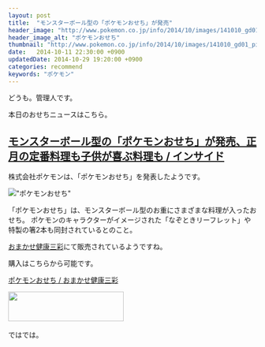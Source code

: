 ```yaml
---
layout: post
title:  "モンスターボール型の「ポケモンおせち」が発売"
header_image: "http://www.pokemon.co.jp/info/2014/10/images/141010_gd01_pic01.jpg"
header_image_alt: "ポケモンおせち"
thumbnail: "http://www.pokemon.co.jp/info/2014/10/images/141010_gd01_pic02.jpg"
date:   2014-10-11 22:30:00 +0900
updatedDate: 2014-10-29 19:20:00 +0900
categories: recommend
keywords: "ポケモン"
---
```


どうも。管理人です。

本日のおせちニュースはこちら。

<!-- more -->

## [モンスターボール型の「ポケモンおせち」が発売、正月の定番料理も子供が喜ぶ料理も / インサイド](http://www.inside-games.jp/article/2014/10/11/81451.html)

株式会社ポケモンは、「ポケモンおせち」を発表したようです。

!["ポケモンおせち"](http://www.kenkosansai.net/hpgen/HPB/img/item/osechi/osechi-pokemon-img01.jpg)

「ポケモンおせち」は、モンスターボール型のお重にさまざまな料理が入ったおせち。
ポケモンのキャラクターがイメージされた「なぞときリーフレット」や特製の箸2本も同封されているとのこと。

<a href="http://px.a8.net/svt/ejp?a8mat=2BW2PC+81CQBM+2NGY+BWGDT&a8ejpredirect=http%3A%2F%2Fwww.kenkosansai.net%2FSHOP%2Fpokemon.html" target="_blank">おまかせ健康三彩</a>にて販売されているようですね。

購入はこちらから可能です。

<a href="http://px.a8.net/svt/ejp?a8mat=2BW2PC+81CQBM+2NGY+BWGDT&a8ejpredirect=http%3A%2F%2Fwww.kenkosansai.net%2FSHOP%2Fpokemon.html" target="_blank">ポケモンおせち / おまかせ健康三彩</a>
<img border="0" width="1" height="1" src="http://www14.a8.net/0.gif?a8mat=2BW2PC+81CQBM+2NGY+BWGDT" alt="">

<a href="http://px.a8.net/svt/ejp?a8mat=2BW2PC+81CQBM+2NGY+639IP" target="_blank">
<img border="0" width="234" height="60" alt="" src="http://www20.a8.net/svt/bgt?aid=140904624486&wid=003&eno=01&mid=s00000012373001023000&mc=1"></a>
<img border="0" width="1" height="1" src="http://www17.a8.net/0.gif?a8mat=2BW2PC+81CQBM+2NGY+639IP" alt="">

ではでは。